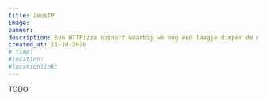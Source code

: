```yaml
---
title: ZeusTP
image: 
banner:
description: Een HTTPizza spinoff waarbij we nog een laagje dieper de network stack induiken.
created_at: 11-10-2020
# time:
#location:
#locationlink:
---
```


TODO
